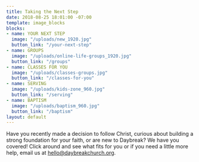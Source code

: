```yaml
---
title: Taking the Next Step
date: 2018-08-25 18:01:00 -07:00
template: image_blocks
blocks:
- name: YOUR NEXT STEP
  image: "/uploads/new_1920.jpg"
  button_link: "/your-next-step"
- name: GROUPS
  image: "/uploads/online-life-groups_1920.jpg"
  button_link: "/groups"
- name: CLASSES FOR YOU
  image: "/uploads/classes-groups.jpg"
  button_link: "/classes-for-you"
- name: SERVING
  image: "/uploads/kids-zone_960.jpg"
  button_link: "/serving"
- name: BAPTISM
  image: "/uploads/baptism_960.jpg"
  button_link: "/baptism"
layout: default
---
```


Have you recently made a decision to follow Christ, curious about building a strong foundation for your faith, or are new to Daybreak? We have you covered! Click around and see what fits for you or if you need a little more help, email us at [hello@daybreakchurch.org](mailto:hello@daybreakchurch.org).     
